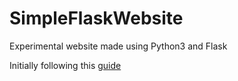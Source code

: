 # SimpleFlaskWebsite
Experimental website made using Python3 and Flask

Initially following this [guide](https://blog.miguelgrinberg.com/post/the-flask-mega-tutorial-part-ii-templates)

